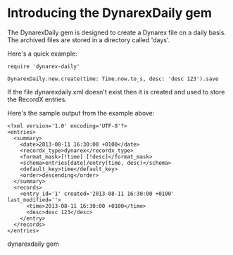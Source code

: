 # Introducing the DynarexDaily gem

The DynarexDaily gem is designed to create a Dynarex file on a daily basis. The archived files are stored in a directory called 'days'.

Here's a quick example:

    require 'dynarex-daily'

    DynarexDaily.new.create(time: Time.now.to_s, desc: 'desc 123').save


If the file dynarexdaily.xml doesn't exist then it is created and used to store the RecordX entries.

Here's the sample output from the example above:

    <?xml version='1.0' encoding='UTF-8'?>
    <entries>
      <summary>
        <date>2013-08-11 16:30:00 +0100</date>
        <recordx_type>dynarex</recordx_type>
        <format_mask>[!time] [!desc]</format_mask>
        <schema>entries[date]/entry(time, desc)</schema>
        <default_key>time</default_key>
        <order>descending</order>
      </summary>
      <records>
        <entry id='1' created='2013-08-11 16:30:00 +0100' last_modified=''>
          <time>2013-08-11 16:30:00 +0100</time>
          <desc>desc 123</desc>
        </entry>
      </records>
    </entries>

dynarexdaily gem
